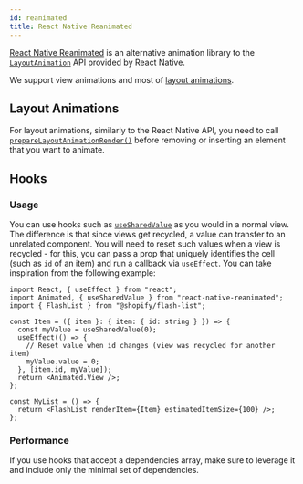 ```yaml
---
id: reanimated
title: React Native Reanimated
---
```


[React Native Reanimated](https://www.reanimated2.com/) is an alternative animation library to the [`LayoutAnimation`](https://reactnative.dev/docs/layoutanimation) API provided by React Native.

We support view animations and most of [layout animations](https://docs.swmansion.com/react-native-reanimated/docs/fundamentals/layout_animations/).

## Layout Animations

For layout animations, similarly to the React Native API, you need to call [`prepareLayoutAnimationRender()`](/usage#prepareforlayoutanimationrender) before removing or inserting an element that you want to animate.

## Hooks

### Usage

You can use hooks such as [`useSharedValue`](https://docs.swmansion.com/react-native-reanimated/docs/api/hooks/useSharedValue) as you would in a normal view. The difference is that since views get recycled, a value can transfer to an unrelated component. You will need to reset such values when a view is recycled - for this, you can pass a prop that uniquely identifies the cell (such as `id` of an item) and run a callback via `useEffect`. You can take inspiration from the following example:

```tsx
import React, { useEffect } from "react";
import Animated, { useSharedValue } from "react-native-reanimated";
import { FlashList } from "@shopify/flash-list";

const Item = ({ item }: { item: { id: string } }) => {
  const myValue = useSharedValue(0);
  useEffect(() => {
    // Reset value when id changes (view was recycled for another item)
    myValue.value = 0;
  }, [item.id, myValue]);
  return <Animated.View />;
};

const MyList = () => {
  return <FlashList renderItem={Item} estimatedItemSize={100} />;
};
```

### Performance

If you use hooks that accept a dependencies array, make sure to leverage it and include only the minimal set of dependencies.
